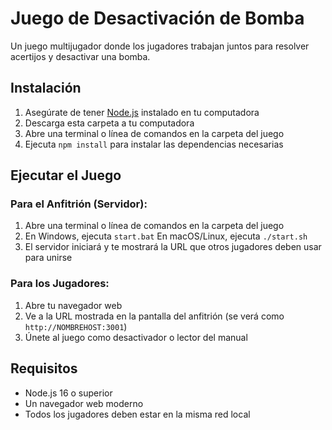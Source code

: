 # Juego de Desactivación de Bomba

Un juego multijugador donde los jugadores trabajan juntos para resolver acertijos y desactivar una bomba.

## Instalación

1. Asegúrate de tener [Node.js](https://nodejs.org/) instalado en tu computadora
2. Descarga esta carpeta a tu computadora
3. Abre una terminal o línea de comandos en la carpeta del juego
4. Ejecuta `npm install` para instalar las dependencias necesarias

## Ejecutar el Juego

### Para el Anfitrión (Servidor):
1. Abre una terminal o línea de comandos en la carpeta del juego
2. En Windows, ejecuta `start.bat`
   En macOS/Linux, ejecuta `./start.sh`
3. El servidor iniciará y te mostrará la URL que otros jugadores deben usar para unirse

### Para los Jugadores:
1. Abre tu navegador web
2. Ve a la URL mostrada en la pantalla del anfitrión (se verá como `http://NOMBREHOST:3001`)
3. Únete al juego como desactivador o lector del manual

## Requisitos
- Node.js 16 o superior
- Un navegador web moderno
- Todos los jugadores deben estar en la misma red local
